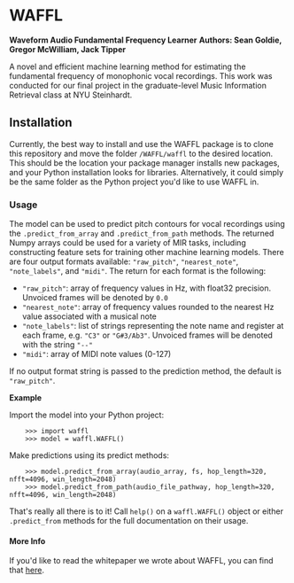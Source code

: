 # WAFFL

**Waveform Audio Fundamental Frequency Learner**
**Authors: Sean Goldie, Gregor McWilliam, Jack Tipper**

A novel and efficient machine learning method for estimating the fundamental frequency of monophonic vocal recordings. This work was conducted for our final project in the graduate-level Music Information Retrieval class at NYU Steinhardt.

## Installation

Currently, the best way to install and use the WAFFL package is to clone this repository and move the folder `/WAFFL/waffl` to the desired location. This should be the location your package manager installs new packages, and your Python installation looks for libraries. Alternatively, it could simply be the same folder as the Python project you'd like to use WAFFL in.

### Usage

The model can be used to predict pitch contours for vocal recordings using the `.predict_from_array` and `.predict_from_path` methods. The returned Numpy arrays could be used for a variety of MIR tasks, including constructing feature sets for training other machine learning models. There are four output formats available: `"raw_pitch"`, `"nearest_note"`, `"note_labels"`, and `"midi"`. The return for each format is the following: 
* `"raw_pitch"`: array of frequency values in Hz, with float32 precision. Unvoiced frames will be denoted by `0.0`
* `"nearest_note"`: array of frequency values rounded to the nearest Hz value associated with a musical note
* `"note_labels"`: list of strings representing the note name and register at each frame, e.g. `"C3"` or `"G#3/Ab3"`. Unvoiced frames will be denoted with the string `"--"`
* `"midi"`: array of MIDI note values (0-127)

If no output format string is passed to the prediction method, the default is `"raw_pitch"`.

**Example**

Import the model into your Python project:
```
    >>> import waffl
    >>> model = waffl.WAFFL()
```
Make predictions using its predict methods:
```
    >>> model.predict_from_array(audio_array, fs, hop_length=320, nfft=4096, win_length=2048)
    >>> model.predict_from_path(audio_file_pathway, hop_length=320, nfft=4096, win_length=2048)
```
That's really all there is to it! Call `help()` on a `waffl.WAFFL()` object or either `.predict_from` methods for the full documentation on their usage.

#### More Info
If you'd like to read the whitepaper we wrote about WAFFL, you can find that [here](https://gregormcw.com/waffl/WAFFL_paper_release.pdf).